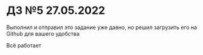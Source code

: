 # ДЗ №5 27.05.2022
Выполнил и отправил это задание уже давно, но решил загрузить его на Github для вашего удобства

Всё работает
